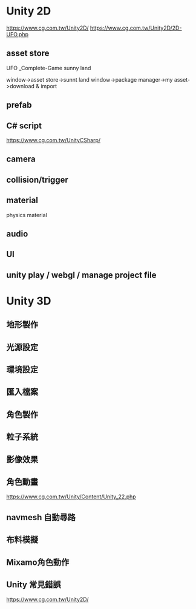 # Unity 2D
https://www.cg.com.tw/Unity2D/
https://www.cg.com.tw/Unity2D/2D-UFO.php



## asset store
UFO _Complete-Game
sunny land

window->asset store->sunnt land
window->package manager->my asset->download & import 

## prefab



## C# script

https://www.cg.com.tw/UnityCSharp/

## camera

## collision/trigger

## material

physics material

## audio

## UI

## unity play / webgl / manage project file




# Unity 3D
## 地形製作
## 光源設定
## 環境設定
## 匯入檔案
## 角色製作
## 粒子系統
## 影像效果
## 角色動畫

https://www.cg.com.tw/Unity/Content/Unity_22.php

## navmesh 自動尋路
## 布料模擬
## Mixamo角色動作
## Unity 常見錯誤
https://www.cg.com.tw/Unity2D/
